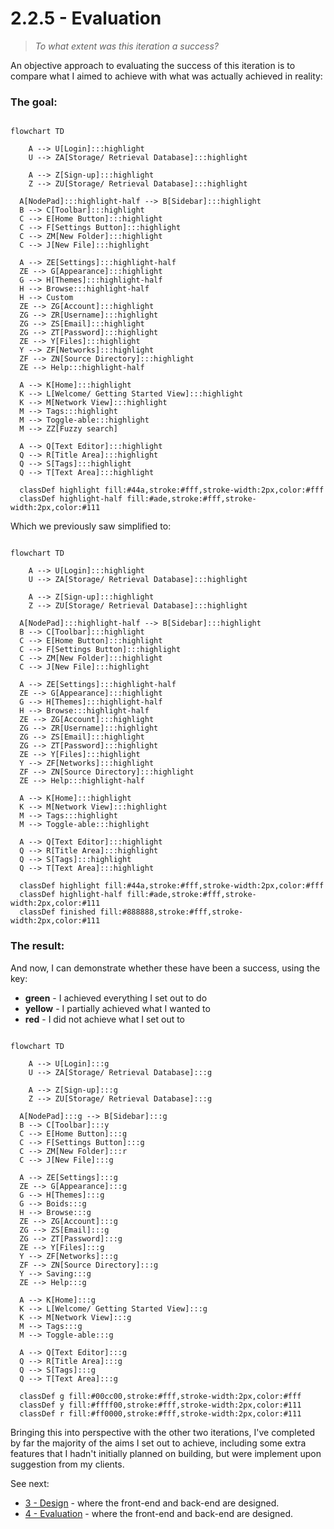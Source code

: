 # 2.2.5 - Evaluation

> _To what extent was this iteration a success?_

An objective approach to evaluating the success of this iteration is to compare what I aimed to achieve with what was actually achieved in reality:

### The goal:

```mermaid

flowchart TD

	A --> U[Login]:::highlight
	U --> ZA[Storage/ Retrieval Database]:::highlight

	A --> Z[Sign-up]:::highlight
	Z --> ZU[Storage/ Retrieval Database]:::highlight

  A[NodePad]:::highlight-half --> B[Sidebar]:::highlight
  B --> C[Toolbar]:::highlight
  C --> E[Home Button]:::highlight
  C --> F[Settings Button]:::highlight
  C --> ZM[New Folder]:::highlight
  C --> J[New File]:::highlight

  A --> ZE[Settings]:::highlight-half
  ZE --> G[Appearance]:::highlight
  G --> H[Themes]:::highlight-half
  H --> Browse:::highlight-half
  H --> Custom
  ZE --> ZG[Account]:::highlight
  ZG --> ZR[Username]:::highlight
  ZG --> ZS[Email]:::highlight
  ZG --> ZT[Password]:::highlight
  ZE --> Y[Files]:::highlight
  Y --> ZF[Networks]:::highlight
  ZF --> ZN[Source Directory]:::highlight
  ZE --> Help:::highlight-half

  A --> K[Home]:::highlight
  K --> L[Welcome/ Getting Started View]:::highlight
  K --> M[Network View]:::highlight
  M --> Tags:::highlight
  M --> Toggle-able:::highlight
  M --> ZZ[Fuzzy search]

  A --> Q[Text Editor]:::highlight
  Q --> R[Title Area]:::highlight
  Q --> S[Tags]:::highlight
  Q --> T[Text Area]:::highlight

  classDef highlight fill:#44a,stroke:#fff,stroke-width:2px,color:#fff
  classDef highlight-half fill:#ade,stroke:#fff,stroke-width:2px,color:#111
```

Which we previously saw simplified to:

```mermaid

flowchart TD

	A --> U[Login]:::highlight
	U --> ZA[Storage/ Retrieval Database]:::highlight

	A --> Z[Sign-up]:::highlight
	Z --> ZU[Storage/ Retrieval Database]:::highlight

  A[NodePad]:::highlight-half --> B[Sidebar]:::highlight
  B --> C[Toolbar]:::highlight
  C --> E[Home Button]:::highlight
  C --> F[Settings Button]:::highlight
  C --> ZM[New Folder]:::highlight
  C --> J[New File]:::highlight

  A --> ZE[Settings]:::highlight-half
  ZE --> G[Appearance]:::highlight
  G --> H[Themes]:::highlight-half
  H --> Browse:::highlight-half
  ZE --> ZG[Account]:::highlight
  ZG --> ZR[Username]:::highlight
  ZG --> ZS[Email]:::highlight
  ZG --> ZT[Password]:::highlight
  ZE --> Y[Files]:::highlight
  Y --> ZF[Networks]:::highlight
  ZF --> ZN[Source Directory]:::highlight
  ZE --> Help:::highlight-half

  A --> K[Home]:::highlight
  K --> M[Network View]:::highlight
  M --> Tags:::highlight
  M --> Toggle-able:::highlight

  A --> Q[Text Editor]:::highlight
  Q --> R[Title Area]:::highlight
  Q --> S[Tags]:::highlight
  Q --> T[Text Area]:::highlight

  classDef highlight fill:#44a,stroke:#fff,stroke-width:2px,color:#fff
  classDef highlight-half fill:#ade,stroke:#fff,stroke-width:2px,color:#111
  classDef finished fill:#888888,stroke:#fff,stroke-width:2px,color:#111
```

### The result:

And now, I can demonstrate whether these have been a success, using the key:

- **green** - I achieved everything I set out to do
- **yellow** - I partially achieved what I wanted to
- **red** - I did not achieve what I set out to

```mermaid

flowchart TD

	A --> U[Login]:::g
	U --> ZA[Storage/ Retrieval Database]:::g

	A --> Z[Sign-up]:::g
	Z --> ZU[Storage/ Retrieval Database]:::g

  A[NodePad]:::g --> B[Sidebar]:::g
  B --> C[Toolbar]:::y
  C --> E[Home Button]:::g
  C --> F[Settings Button]:::g
  C --> ZM[New Folder]:::r
  C --> J[New File]:::g

  A --> ZE[Settings]:::g
  ZE --> G[Appearance]:::g
  G --> H[Themes]:::g
  G --> Boids:::g
  H --> Browse:::g
  ZE --> ZG[Account]:::g
  ZG --> ZS[Email]:::g
  ZG --> ZT[Password]:::g
  ZE --> Y[Files]:::g
  Y --> ZF[Networks]:::g
  ZF --> ZN[Source Directory]:::g
  Y --> Saving:::g
  ZE --> Help:::g

  A --> K[Home]:::g
  K --> L[Welcome/ Getting Started View]:::g
  K --> M[Network View]:::g
  M --> Tags:::g
  M --> Toggle-able:::g

  A --> Q[Text Editor]:::g
  Q --> R[Title Area]:::g
  Q --> S[Tags]:::g
  Q --> T[Text Area]:::g

  classDef g fill:#00cc00,stroke:#fff,stroke-width:2px,color:#fff
  classDef y fill:#ffff00,stroke:#fff,stroke-width:2px,color:#111
  classDef r fill:#ff0000,stroke:#fff,stroke-width:2px,color:#111
```

Bringing this into perspective with the other two iterations, I've completed by far the majority of the aims I set out to achieve, including some extra features that I hadn't initially planned on building, but were implement upon suggestion from my clients.

See next:

- [3 - Design](../../3%20-%20Design/) - where the front-end and back-end are designed.
- [4 - Evaluation](../../4%20-%20Evaluation/) - where the front-end and back-end are designed.
